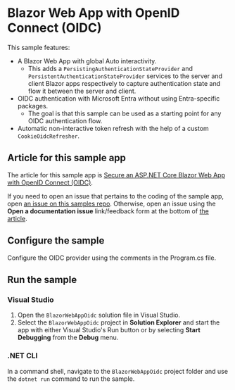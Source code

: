 # Blazor Web App with OpenID Connect (OIDC)

This sample features:

- A Blazor Web App with global Auto interactivity.
  - This adds a `PersistingAuthenticationStateProvider` and `PersistentAuthenticationStateProvider` services to the
    server and client Blazor apps respectively to capture authentication state and flow it between the server and client.
- OIDC authentication with Microsoft Entra without using Entra-specific packages.
  - The goal is that this sample can be used as a starting point for any OIDC authentication flow.
- Automatic non-interactive token refresh with the help of a custom `CookieOidcRefresher`.

## Article for this sample app

The article for this sample app is [Secure an ASP.NET Core Blazor Web App with OpenID Connect (OIDC)](https://learn.microsoft.com/aspnet/core/blazor/security/blazor-web-app-with-oidc?pivots=without-bff-pattern).

If you need to open an issue that pertains to the coding of the sample app, open [an issue on this samples repo](https://github.com/dotnet/blazor-samples/issues). Otherwise, open an issue using the **Open a documentation issue** link/feedback form at the bottom of [the article](https://learn.microsoft.com/aspnet/core/blazor/security/blazor-web-app-with-oidc?pivots=without-bff-pattern).

## Configure the sample

Configure the OIDC provider using the comments in the Program.cs file.

## Run the sample

### Visual Studio

1. Open the `BlazorWebAppOidc` solution file in Visual Studio.
1. Select the `BlazorWebAppOidc` project in **Solution Explorer** and start the app with either Visual Studio's Run button or by selecting **Start Debugging** from the **Debug** menu.

### .NET CLI

In a command shell, navigate to the `BlazorWebAppOidc` project folder and use the `dotnet run` command to run the sample.
